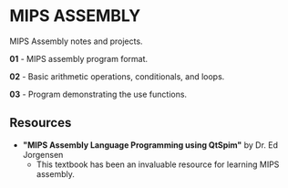 # MIPS ASSEMBLY
MIPS Assembly notes and projects.

**01** - MIPS assembly program format.

**02** - Basic arithmetic operations, conditionals, and loops.

**03** - Program demonstrating the use functions.

## Resources
* **"MIPS Assembly Language Programming using QtSpim"** by Dr. Ed Jorgensen
  - This textbook has been an invaluable resource for learning MIPS assembly.
